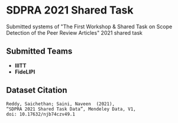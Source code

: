 # SDPRA 2021 Shared Task
Submitted systems of "The First Workshop & Shared Task on Scope Detection of the Peer Review Articles" 2021 shared task

## Submitted Teams
* **IIITT**
* **FideLIPI**


## Dataset Citation
```
Reddy, Saichethan; Saini, Naveen  (2021), 
“SDPRA 2021 Shared Task Data”, Mendeley Data, V1, 
doi: 10.17632/njb74czv49.1
```
